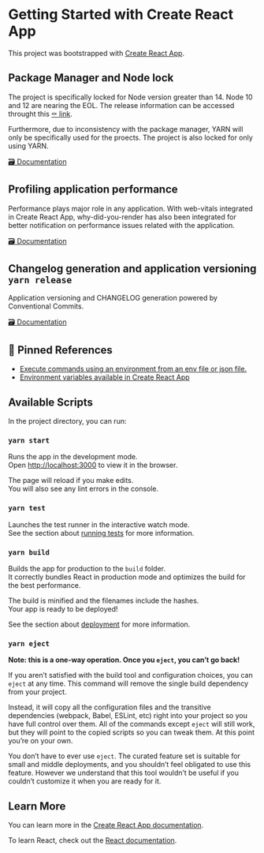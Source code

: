 # Getting Started with Create React App

This project was bootstrapped with [Create React App](https://github.com/facebook/create-react-app).

## Package Manager and Node lock

The project is specifically locked for Node version greater than 14. Node 10 and 12 are nearing the EOL. The release information can be accessed throught this [⚰️ link](https://nodejs.org/en/about/releases/).

Furthermore, due to inconsistency with the package manager, YARN will only be specifically used for the proects. The project is also locked for only using YARN.

[🗃️ Documentation](docs/engine-lock.md)

## Profiling application performance

Performance plays major role in any application. With web-vitals integrated in Create React App, why-did-you-render has also been integrated for better notification on performance issues related with the application.

[🗃️ Documentation](docs/react-profiling.md)

## Changelog generation and application versioning `yarn release`

Application versioning and CHANGELOG generation powered by Conventional Commits.

[🗃️ Documentation](https://github.com/conventional-changelog/standard-version)

## 📌 Pinned References

- [Execute commands using an environment from an env file or json file.](https://github.com/toddbluhm/env-cmd)
- [Environment variables available in Create React App](https://create-react-app.dev/docs/advanced-configuration/)

## Available Scripts

In the project directory, you can run:

### `yarn start`

Runs the app in the development mode.\
Open [http://localhost:3000](http://localhost:3000) to view it in the browser.

The page will reload if you make edits.\
You will also see any lint errors in the console.

### `yarn test`

Launches the test runner in the interactive watch mode.\
See the section about [running tests](https://facebook.github.io/create-react-app/docs/running-tests) for more information.

### `yarn build`

Builds the app for production to the `build` folder.\
It correctly bundles React in production mode and optimizes the build for the best performance.

The build is minified and the filenames include the hashes.\
Your app is ready to be deployed!

See the section about [deployment](https://facebook.github.io/create-react-app/docs/deployment) for more information.

### `yarn eject`

**Note: this is a one-way operation. Once you `eject`, you can’t go back!**

If you aren’t satisfied with the build tool and configuration choices, you can `eject` at any time. This command will remove the single build dependency from your project.

Instead, it will copy all the configuration files and the transitive dependencies (webpack, Babel, ESLint, etc) right into your project so you have full control over them. All of the commands except `eject` will still work, but they will point to the copied scripts so you can tweak them. At this point you’re on your own.

You don’t have to ever use `eject`. The curated feature set is suitable for small and middle deployments, and you shouldn’t feel obligated to use this feature. However we understand that this tool wouldn’t be useful if you couldn’t customize it when you are ready for it.

## Learn More

You can learn more in the [Create React App documentation](https://facebook.github.io/create-react-app/docs/getting-started).

To learn React, check out the [React documentation](https://reactjs.org/).
